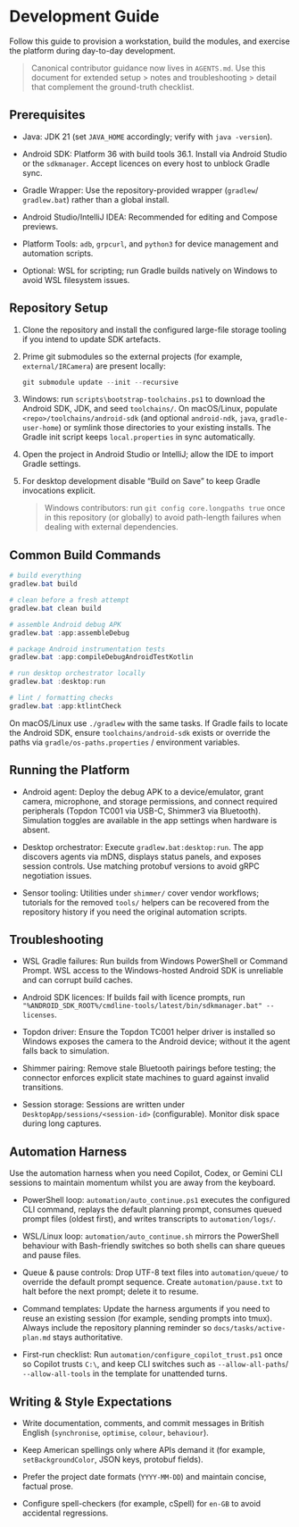 # Development Guide

Follow this guide to provision a workstation, build the modules, and exercise
the platform during day-to-day development.

> Canonical contributor guidance now lives in `AGENTS.md`. Use this document for
> extended setup > notes and troubleshooting > detail that complement the
> ground-truth checklist.

## Prerequisites

- Java: JDK 21 (set `JAVA_HOME` accordingly; verify with `java -version`).

- Android SDK: Platform 36 with build tools 36.1. Install via Android Studio or
  the `sdkmanager`. Accept licences on every host to unblock Gradle sync.

- Gradle Wrapper: Use the repository-provided wrapper (`gradlew`/ `gradlew.bat`)
  rather than a global install.

- Android Studio/IntelliJ IDEA: Recommended for editing and Compose previews.

- Platform Tools: `adb`, `grpcurl`, and `python3` for device management and
  automation scripts.

- Optional: WSL for scripting; run Gradle builds natively on Windows to avoid
  WSL filesystem issues.

## Repository Setup

1. Clone the repository and install the configured large-file storage tooling if
   you intend to update SDK artefacts.

2. Prime git submodules so the external projects (for example, `external/IRCamera`)
   are present locally:

   ```powershell
   git submodule update --init --recursive
   ```

3. Windows: run `scripts\bootstrap-toolchains.ps1` to download the Android SDK,
   JDK, and seed `toolchains/`. On macOS/Linux, populate
   `<repo>/toolchains/android-sdk` (and optional `android-ndk`, `java`,
   `gradle-user-home`) or symlink those directories to your existing installs.
   The Gradle init script keeps `local.properties` in sync automatically.

4. Open the project in Android Studio or IntelliJ; allow the IDE to import
   Gradle settings.

5. For desktop development disable “Build on Save” to keep Gradle invocations
   explicit.

   > Windows contributors: run `git config core.longpaths true` once in this
   > repository (or globally) to avoid path-length failures when dealing with
   > external dependencies.

## Common Build Commands

```powershell
# build everything
gradlew.bat build

# clean before a fresh attempt
gradlew.bat clean build

# assemble Android debug APK
gradlew.bat :app:assembleDebug

# package Android instrumentation tests
gradlew.bat :app:compileDebugAndroidTestKotlin

# run desktop orchestrator locally
gradlew.bat :desktop:run

# lint / formatting checks
gradlew.bat :app:ktlintCheck
```

On macOS/Linux use `./gradlew` with the same tasks. If Gradle fails to locate
the Android SDK, ensure `toolchains/android-sdk` exists or override the paths
via `gradle/os-paths.properties` / environment variables.

## Running the Platform

- Android agent: Deploy the debug APK to a device/emulator, grant camera,
  microphone, and storage permissions, and connect required peripherals (Topdon
  TC001 via USB-C, Shimmer3 via Bluetooth). Simulation toggles are available in
  the app settings when hardware is absent.

- Desktop orchestrator: Execute `gradlew.bat:desktop:run`. The app discovers
  agents via mDNS, displays status panels, and exposes session controls. Use
  matching protobuf versions to avoid gRPC negotiation issues.

- Sensor tooling: Utilities under `shimmer/` cover vendor workflows; tutorials
  for the removed `tools/` helpers can be recovered from the repository history
  if you need the original automation scripts.

## Troubleshooting

- WSL Gradle failures: Run builds from Windows PowerShell or Command Prompt. WSL
  access to the Windows-hosted Android SDK is unreliable and can corrupt build
  caches.

- Android SDK licences: If builds fail with licence prompts, run
  `"%ANDROID_SDK_ROOT%/cmdline-tools/latest/bin/sdkmanager.bat" --licenses`.

- Topdon driver: Ensure the Topdon TC001 helper driver is installed so Windows
  exposes the camera to the Android device; without it the agent falls back to
  simulation.

- Shimmer pairing: Remove stale Bluetooth pairings before testing; the connector
  enforces explicit state machines to guard against invalid transitions.

- Session storage: Sessions are written under `DesktopApp/sessions/<session-id>`
  (configurable). Monitor disk space during long captures.

## Automation Harness

Use the automation harness when you need Copilot, Codex, or Gemini CLI sessions
to maintain momentum whilst you are away from the keyboard.

- PowerShell loop: `automation/auto_continue.ps1` executes the configured CLI
  command, replays the default planning prompt, consumes queued prompt files
  (oldest first), and writes transcripts to `automation/logs/`.

- WSL/Linux loop: `automation/auto_continue.sh` mirrors the PowerShell behaviour
  with Bash-friendly switches so both shells can share queues and pause files.

- Queue & pause controls: Drop UTF-8 text files into `automation/queue/` to
  override the default prompt sequence. Create `automation/pause.txt` to halt
  before the next prompt; delete it to resume.

- Command templates: Update the harness arguments if you need to reuse an
  existing session (for example, sending prompts into tmux). Always include the
  repository planning reminder so `docs/tasks/active-plan.md` stays
  authoritative.

- First-run checklist: Run `automation/configure_copilot_trust.ps1` once so
  Copilot trusts `C:\`, and keep CLI switches such as `--allow-all-paths`/
  `--allow-all-tools` in the template for unattended turns.

## Writing & Style Expectations

- Write documentation, comments, and commit messages in British English
  (`synchronise`, `optimise`, `colour`, `behaviour`).

- Keep American spellings only where APIs demand it (for example,
  `setBackgroundColor`, JSON keys, protobuf fields).

- Prefer the project date formats (`YYYY-MM-DD`) and maintain concise, factual
  prose.

- Configure spell-checkers (for example, cSpell) for `en-GB` to avoid accidental
  regressions.
